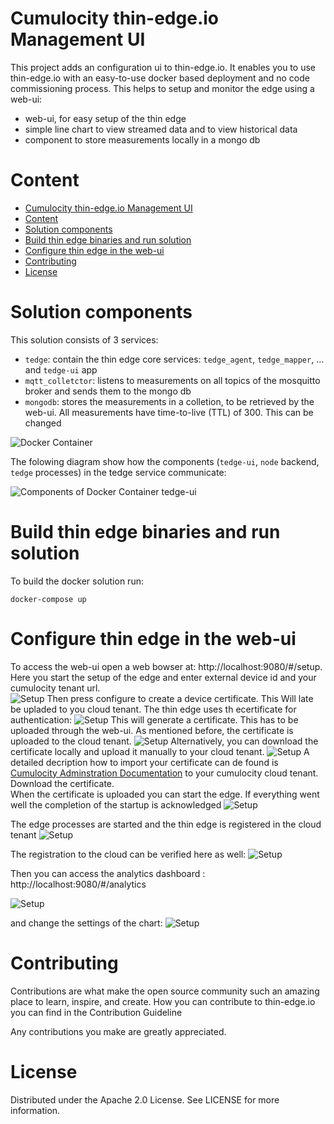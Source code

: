 # Cumulocity thin-edge.io Management UI


This project adds an configuration ui to thin-edge.io. It enables you to use thin-edge.io with an easy-to-use docker based deployment and no code commissioning process. This helps to setup and monitor the edge using a web-ui:
* web-ui, for easy setup of the thin edge 
* simple line chart to view streamed data and to view historical data
* component to store measurements locally in a mongo db

# Content
- [Cumulocity thin-edge.io Management UI](#cumulocity-thin-edgeio-management-ui)
- [Content](#content)
- [Solution components](#solution-components)
- [Build thin edge binaries and run solution](#build-thin-edge-binaries-and-run-solution)
- [Configure thin edge in the web-ui](#configure-thin-edge-in-the-web-ui)
- [Contributing](#contributing)
- [License](#license)


# Solution components

This solution consists of 3 services:
* `tedge`: contain the thin edge core services: `tedge_agent`, `tedge_mapper`, ... and `tedge-ui` app
* `mqtt_colletctor`: listens to measurements on all topics of the mosquitto broker and sends them to the mongo db
* `mongodb`: stores the measurements in a colletion, to be retrieved by the web-ui. All measurements have time-to-live (TTL) of 300. This can be changed

![Docker Container](resource/02-Architecture.svg)

The folowing diagram show how the components (`tedge-ui`, `node` backend, `tedge` processes) in the tedge service communicate:

![Components of Docker Container tedge-ui](resource/01-Architecture.svg)


# Build thin edge binaries and run solution

To build the docker solution run:
```
docker-compose up
```

# Configure thin edge in the web-ui

To access the web-ui open a web bowser at: http://localhost:9080/#/setup.\
Here you start the setup of the edge and enter external device id and your cumulocity tenant url.\
![Setup](resource/01-Setup.png)
Then press configure to create a device certificate. This Will late be upladed to you cloud tenant. The thin edge uses th ecertificate for authentication:
![Setup](resource/02-Setup.png)
This will generate a certificate. This has to be uploaded through the web-ui. As mentioned before, the certificate is uploaded to the cloud tenant.
![Setup](resource/03-Setup.png)
Alternatively, you can download the certificate locally and upload it manually to your cloud tenant.
![Setup](resource/05-Setup.png)
A detailed decription how to import your certificate can de found is [Cumulocity Adminstration Documentation](https://cumulocity.com/guides/users-guide/device-management/#managing-trusted-certificates) to your cumulocity cloud tenant.\
Download the certificate.\
When the certificate is uploaded you can start the edge. If everything went well the completion of the startup is acknowledged
![Setup](resource/01-Control.png)

The edge processes are started and the thin edge is registered in the cloud tenant
![Setup](resource/01-Cloud.png)

The registration to the cloud can be verified here as well:
![Setup](resource/02-Cloud.png)

Then you can access the analytics dashboard : http://localhost:9080/#/analytics

![Setup](resource/01-Analysis.png)

and change the settings of the chart:
![Setup](resource/02-Analysis.png)


# Contributing

Contributions are what make the open source community such an amazing place to learn, inspire, and create. How you can contribute to thin-edge.io you can find in the Contribution Guideline

Any contributions you make are greatly appreciated. 


# License

Distributed under the Apache 2.0 License. See LICENSE for more information. 